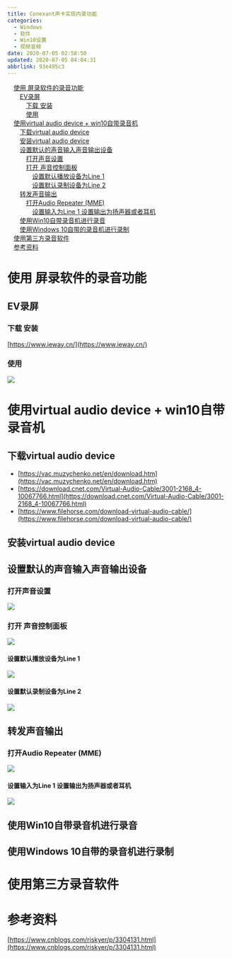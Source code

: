 ```yaml
---
title: Conexant声卡实现内录功能
categories: 
  - Windows
  - 软件
  - Win10设置
  - 视频音频
date: 2020-07-05 02:58:50
updated: 2020-07-05 04:04:31
abbrlink: 93e495c3
---
```

<div id='my_toc'><a href="/blog/93e495c3/#使用-屏录软件的录音功能" class="header_1">使用 屏录软件的录音功能</a>&nbsp;<br><a href="/blog/93e495c3/#EV录屏" class="header_2">EV录屏</a>&nbsp;<br><a href="/blog/93e495c3/#下载-安装" class="header_3">下载 安装</a>&nbsp;<br><a href="/blog/93e495c3/#使用" class="header_3">使用</a>&nbsp;<br><a href="/blog/93e495c3/#使用virtual-audio-device-win10自带录音机" class="header_1">使用virtual audio device + win10自带录音机</a>&nbsp;<br><a href="/blog/93e495c3/#下载virtual-audio-device" class="header_2">下载virtual audio device</a>&nbsp;<br><a href="/blog/93e495c3/#安装virtual-audio-device" class="header_2">安装virtual audio device</a>&nbsp;<br><a href="/blog/93e495c3/#设置默认的声音输入声音输出设备" class="header_2">设置默认的声音输入声音输出设备</a>&nbsp;<br><a href="/blog/93e495c3/#打开声音设置" class="header_3">打开声音设置</a>&nbsp;<br><a href="/blog/93e495c3/#打开-声音控制面板" class="header_3">打开 声音控制面板</a>&nbsp;<br><a href="/blog/93e495c3/#设置默认播放设备为Line-1" class="header_4">设置默认播放设备为Line 1</a>&nbsp;<br><a href="/blog/93e495c3/#设置默认录制设备为Line-2" class="header_4">设置默认录制设备为Line 2</a>&nbsp;<br><a href="/blog/93e495c3/#转发声音输出" class="header_2">转发声音输出</a>&nbsp;<br><a href="/blog/93e495c3/#打开Audio-Repeater-MME" class="header_3">打开Audio Repeater (MME)</a>&nbsp;<br><a href="/blog/93e495c3/#设置输入为Line-1-设置输出为扬声器或者耳机" class="header_4">设置输入为Line 1 设置输出为扬声器或者耳机</a>&nbsp;<br><a href="/blog/93e495c3/#使用Win10自带录音机进行录音" class="header_2">使用Win10自带录音机进行录音</a>&nbsp;<br><a href="/blog/93e495c3/#使用Windows-10自带的录音机进行录制" class="header_2">使用Windows 10自带的录音机进行录制</a>&nbsp;<br><a href="/blog/93e495c3/#使用第三方录音软件" class="header_1">使用第三方录音软件</a>&nbsp;<br><a href="/blog/93e495c3/#参考资料" class="header_1">参考资料</a>&nbsp;<br></div>
<style>.header_1{margin-left: 1em;}.header_2{margin-left: 2em;}.header_3{margin-left: 3em;}.header_4{margin-left: 4em;}.header_5{margin-left: 5em;}.header_6{margin-left: 6em;}</style>
<!--more-->
<script>if (navigator.platform.search('arm')==-1){document.getElementById('my_toc').style.display = 'none';}var e,p = document.getElementsByTagName('p');while (p.length>0) {e = p[0];e.parentElement.removeChild(e);}</script>

<!--end-->
# 使用 屏录软件的录音功能
## EV录屏
### 下载 安装
[https://www.ieway.cn/](https://www.ieway.cn/)
### 使用
![](https://raw.githubusercontent.com/lanlan2017/images/master/Blog/Windows/software/Win10Settings/VideoAndAudio/ConexantSoundCardRealizesInternalRecordingFunction/7.png)
# 使用virtual audio device + win10自带录音机
## 下载virtual audio device
- [https://vac.muzychenko.net/en/download.htm](https://vac.muzychenko.net/en/download.htm)
- [https://download.cnet.com/Virtual-Audio-Cable/3001-2168_4-10067766.html](https://download.cnet.com/Virtual-Audio-Cable/3001-2168_4-10067766.html)
- [https://www.filehorse.com/download-virtual-audio-cable/](https://www.filehorse.com/download-virtual-audio-cable/)

## 安装virtual audio device

## 设置默认的声音输入声音输出设备
### 打开声音设置
![](https://raw.githubusercontent.com/lanlan2017/images/master/Blog/Windows/software/Win10Settings/VideoAndAudio/ConexantSoundCardRealizesInternalRecordingFunction/1.png)
### 打开 声音控制面板
![](https://raw.githubusercontent.com/lanlan2017/images/master/Blog/Windows/software/Win10Settings/VideoAndAudio/ConexantSoundCardRealizesInternalRecordingFunction/2.png)

#### 设置默认播放设备为Line 1
![](https://raw.githubusercontent.com/lanlan2017/images/master/Blog/Windows/software/Win10Settings/VideoAndAudio/ConexantSoundCardRealizesInternalRecordingFunction/3.png)
#### 设置默认录制设备为Line 2
![](https://raw.githubusercontent.com/lanlan2017/images/master/Blog/Windows/software/Win10Settings/VideoAndAudio/ConexantSoundCardRealizesInternalRecordingFunction/4.png)

## 转发声音输出
### 打开Audio Repeater (MME)
![](https://raw.githubusercontent.com/lanlan2017/images/master/Blog/Windows/software/Win10Settings/VideoAndAudio/ConexantSoundCardRealizesInternalRecordingFunction/5.png)
#### 设置输入为Line 1 设置输出为扬声器或者耳机
![](https://raw.githubusercontent.com/lanlan2017/images/master/Blog/Windows/software/Win10Settings/VideoAndAudio/ConexantSoundCardRealizesInternalRecordingFunction/6.png)

## 使用Win10自带录音机进行录音
## 使用Windows 10自带的录音机进行录制

# 使用第三方录音软件

<!-- 

Blog/Windows/software/Win10Settings/VideoAndAudio/ConexantSoundCardRealizesInternalRecordingFunction/2
Blog/Windows/software/Win10Settings/VideoAndAudio/ConexantSoundCardRealizesInternalRecordingFunction/3
Blog/Windows/software/Win10Settings/VideoAndAudio/ConexantSoundCardRealizesInternalRecordingFunction/4
Blog/Windows/software/Win10Settings/VideoAndAudio/ConexantSoundCardRealizesInternalRecordingFunction/5
Blog/Windows/software/Win10Settings/VideoAndAudio/ConexantSoundCardRealizesInternalRecordingFunction/6
Blog/Windows/software/Win10Settings/VideoAndAudio/ConexantSoundCardRealizesInternalRecordingFunction/7
Blog/Windows/software/Win10Settings/VideoAndAudio/ConexantSoundCardRealizesInternalRecordingFunction/1
Blog/Windows/software/Win10Settings/VideoAndAudio/ConexantSoundCardRealizesInternalRecordingFunction/1
Blog/Windows/software/Win10Settings/VideoAndAudio/ConexantSoundCardRealizesInternalRecordingFunction/1
Blog/Windows/software/Win10Settings/VideoAndAudio/ConexantSoundCardRealizesInternalRecordingFunction/1
Blog/Windows/software/Win10Settings/VideoAndAudio/ConexantSoundCardRealizesInternalRecordingFunction/1
Blog/Windows/software/Win10Settings/VideoAndAudio/ConexantSoundCardRealizesInternalRecordingFunction/1
Blog/Windows/software/Win10Settings/VideoAndAudio/ConexantSoundCardRealizesInternalRecordingFunction/1
 -->

# 参考资料
[https://www.cnblogs.com/riskyer/p/3304131.html](https://www.cnblogs.com/riskyer/p/3304131.html)
